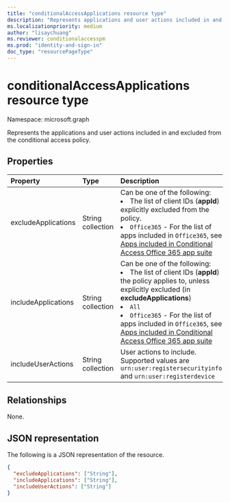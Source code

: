 ```yaml
---
title: "conditionalAccessApplications resource type"
description: "Represents applications and user actions included in and excluded from the policy scope."
ms.localizationpriority: medium
author: "lisaychuang"
ms.reviewer: conditionalaccesspm
ms.prod: "identity-and-sign-in"
doc_type: "resourcePageType"
---
```


# conditionalAccessApplications resource type

Namespace: microsoft.graph

Represents the applications and user actions included in and excluded from the conditional access policy.

## Properties

| Property     | Type        | Description |
|:-------------|:------------|:------------|
| excludeApplications | String collection | Can be one of the following: <li> The list of client IDs (**appId**) explicitly excluded from the policy.<li> `Office365` - For the list of apps included in `Office365`, see [Apps included in Conditional Access Office 365 app suite](/entra/identity/conditional-access/reference-office-365-application-contents) |
| includeApplications | String collection | Can be one of the following: <li> The list of client IDs (**appId**) the policy applies to, unless explicitly excluded (in **excludeApplications**) <li> `All` <li> `Office365` - For the list of apps included in `Office365`, see [Apps included in Conditional Access Office 365 app suite](/entra/identity/conditional-access/reference-office-365-application-contents)  |
| includeUserActions | String collection | User actions to include. Supported values are `urn:user:registersecurityinfo` and `urn:user:registerdevice` |

## Relationships

None.

## JSON representation

The following is a JSON representation of the resource.

<!-- {
  "blockType": "resource",
  "optionalProperties": [
    "includeApplications",
    "excludeApplications",
    "includeUserActions"
  ],
  "@odata.type": "microsoft.graph.conditionalAccessApplications"
}-->

```json
{
  "excludeApplications": ["String"],
  "includeApplications": ["String"],
  "includeUserActions": ["String"]
}
```

<!-- uuid: 16cd6b66-4b1a-43a1-adaf-3a886856ed98
2019-02-04 14:57:30 UTC -->
<!-- {
  "type": "#page.annotation",
  "description": "conditionalAccessApplications resource",
  "keywords": "",
  "section": "documentation",
  "tocPath": ""
}-->

